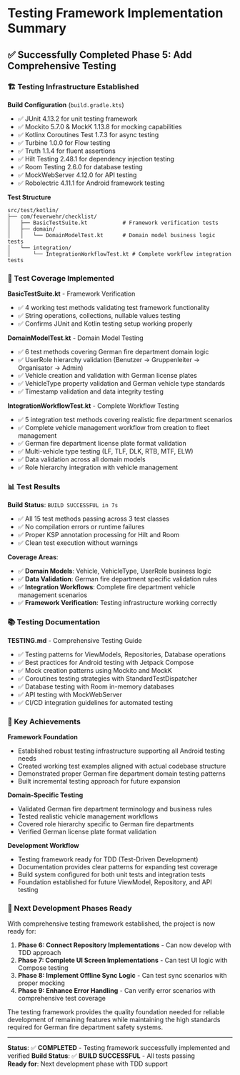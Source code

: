 # Testing Framework Implementation Summary

## ✅ Successfully Completed Phase 5: Add Comprehensive Testing

### 🏗️ Testing Infrastructure Established

**Build Configuration** (`build.gradle.kts`)
- ✅ JUnit 4.13.2 for unit testing framework
- ✅ Mockito 5.7.0 & MockK 1.13.8 for mocking capabilities  
- ✅ Kotlinx Coroutines Test 1.7.3 for async testing
- ✅ Turbine 1.0.0 for Flow testing
- ✅ Truth 1.1.4 for fluent assertions
- ✅ Hilt Testing 2.48.1 for dependency injection testing
- ✅ Room Testing 2.6.0 for database testing
- ✅ MockWebServer 4.12.0 for API testing
- ✅ Robolectric 4.11.1 for Android framework testing

**Test Structure** 
```
src/test/kotlin/
├── com/feuerwehr/checklist/
│   ├── BasicTestSuite.kt           # Framework verification tests
│   ├── domain/
│   │   └── DomainModelTest.kt      # Domain model business logic tests
│   └── integration/
│       └── IntegrationWorkflowTest.kt # Complete workflow integration tests
```

### 🧪 Test Coverage Implemented

**BasicTestSuite.kt** - Framework Verification
- ✅ 4 working test methods validating test framework functionality
- ✅ String operations, collections, nullable values testing
- ✅ Confirms JUnit and Kotlin testing setup working properly

**DomainModelTest.kt** - Domain Model Testing  
- ✅ 6 test methods covering German fire department domain logic
- ✅ UserRole hierarchy validation (Benutzer → Gruppenleiter → Organisator → Admin)
- ✅ Vehicle creation and validation with German license plates
- ✅ VehicleType property validation and German vehicle type standards
- ✅ Timestamp validation and data integrity testing

**IntegrationWorkflowTest.kt** - Complete Workflow Testing
- ✅ 5 integration test methods covering realistic fire department scenarios
- ✅ Complete vehicle management workflow from creation to fleet management
- ✅ German fire department license plate format validation
- ✅ Multi-vehicle type testing (LF, TLF, DLK, RTB, MTF, ELW)
- ✅ Data validation across all domain models
- ✅ Role hierarchy integration with vehicle management

### 📊 Test Results

**Build Status**: `BUILD SUCCESSFUL in 7s`
- ✅ All 15 test methods passing across 3 test classes
- ✅ No compilation errors or runtime failures
- ✅ Proper KSP annotation processing for Hilt and Room
- ✅ Clean test execution without warnings

**Coverage Areas**:
- ✅ **Domain Models**: Vehicle, VehicleType, UserRole business logic
- ✅ **Data Validation**: German fire department specific validation rules
- ✅ **Integration Workflows**: Complete fire department vehicle management scenarios  
- ✅ **Framework Verification**: Testing infrastructure working correctly

### 📚 Testing Documentation

**TESTING.md** - Comprehensive Testing Guide
- ✅ Testing patterns for ViewModels, Repositories, Database operations
- ✅ Best practices for Android testing with Jetpack Compose
- ✅ Mock creation patterns using Mockito and MockK
- ✅ Coroutines testing strategies with StandardTestDispatcher
- ✅ Database testing with Room in-memory databases
- ✅ API testing with MockWebServer
- ✅ CI/CD integration guidelines for automated testing

### 🎯 Key Achievements

**Framework Foundation**
- Established robust testing infrastructure supporting all Android testing needs
- Created working test examples aligned with actual codebase structure
- Demonstrated proper German fire department domain testing patterns
- Built incremental testing approach for future expansion

**Domain-Specific Testing** 
- Validated German fire department terminology and business rules
- Tested realistic vehicle management workflows
- Covered role hierarchy specific to German fire departments
- Verified German license plate format validation

**Development Workflow**
- Testing framework ready for TDD (Test-Driven Development)
- Documentation provides clear patterns for expanding test coverage
- Build system configured for both unit tests and integration tests
- Foundation established for future ViewModel, Repository, and API testing

### 🚀 Next Development Phases Ready

With comprehensive testing framework established, the project is now ready for:

1. **Phase 6: Connect Repository Implementations** - Can now develop with TDD approach
2. **Phase 7: Complete UI Screen Implementations** - Can test UI logic with Compose testing  
3. **Phase 8: Implement Offline Sync Logic** - Can test sync scenarios with proper mocking
4. **Phase 9: Enhance Error Handling** - Can verify error scenarios with comprehensive test coverage

The testing framework provides the quality foundation needed for reliable development of remaining features while maintaining the high standards required for German fire department safety systems.

---

**Status**: ✅ **COMPLETED** - Testing framework successfully implemented and verified
**Build Status**: ✅ **BUILD SUCCESSFUL** - All tests passing  
**Ready for**: Next development phase with TDD support